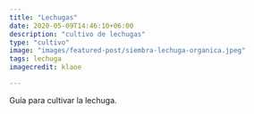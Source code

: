 ```yaml
---
title: "Lechugas"
date: 2020-05-09T14:46:10+06:00
description: "cultivo de lechugas"
type: "cultivo"
image: "images/featured-post/siembra-lechuga-organica.jpeg"
tags: lechuga
imagecredit: klaoe

---
```

Guía para cultivar la lechuga.
